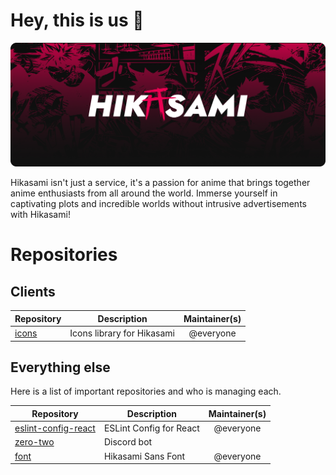 # Hey, this is us 👋

![Hikasami Github Cover](https://raw.githubusercontent.com/hikasami/.github/main/github_cover_v3.png)

Hikasami isn't just a service, it's a passion for anime that brings together anime enthusiasts from all around the world. Immerse yourself in captivating plots and incredible worlds without intrusive advertisements with Hikasami!

# Repositories

## Clients

| Repository                                               | Description                           | Maintainer(s) |
| -------------------------------------------------------- | ------------------------------------- | :-----------: |
| [icons](https://github.com/hikasami/icons)               | Icons library for Hikasami            |   @everyone   |

## Everything else

Here is a list of important repositories and who is managing each.

| Repository                                                     | Description                                |                                     Maintainer(s)                                      |
| -------------------------------------------------------------- | ------------------------------------------ | :------------------------------------------------------------------------------------: |
| [eslint-config-react](https://github.com/hikasami/eslint-config-react) | ESLint Config for React            |                                       @everyone                                        |
| [zero-two](https://github.com/hikasami/zero-two)                     | Discord bot                         |                                                                               |
| [font](https://github.com/hikasami/font)                     | Hikasami Sans Font                         |                                       @everyone                                        |
